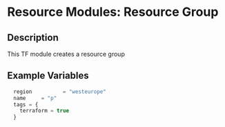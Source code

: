 # **Resource Modules: Resource Group**

## Description

This TF module creates a resource group 


## Example Variables
```javascript
  region          = "westeurope"
  name     = "p"
  tags = {
    terraform = true
  }
```

